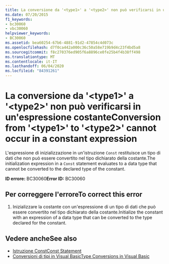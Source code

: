 ```yaml
---
title: La conversione da '<type1>' a '<type2>' non può verificarsi in un'espressione costante
ms.date: 07/20/2015
f1_keywords:
- bc30060
- vbc30060
helpviewer_keywords:
- BC30060
ms.assetid: bea60254-67b6-4881-91d2-47854c4d073c
ms.openlocfilehash: d7f0ca442a000c36c50a58e719b9d4c23f4bd5a8
ms.sourcegitcommit: f8c270376ed905f6a8896ce0fe25b4f4b38ff498
ms.translationtype: MT
ms.contentlocale: it-IT
ms.lasthandoff: 06/04/2020
ms.locfileid: "84391261"
---
```

# <a name="conversion-from-type1-to-type2-cannot-occur-in-a-constant-expression"></a><span data-ttu-id="11831-102">La conversione da '\<type1>' a '\<type2>' non può verificarsi in un'espressione costante</span><span class="sxs-lookup"><span data-stu-id="11831-102">Conversion from '\<type1>' to '\<type2>' cannot occur in a constant expression</span></span>
<span data-ttu-id="11831-103">L'espressione di inizializzazione in un'istruzione `Const` restituisce un tipo di dati che non può essere convertito nel tipo dichiarato della costante.</span><span class="sxs-lookup"><span data-stu-id="11831-103">The initialization expression in a `Const` statement evaluates to a data type that cannot be converted to the declared type of the constant.</span></span>  
  
 <span data-ttu-id="11831-104">**ID errore:** BC30060</span><span class="sxs-lookup"><span data-stu-id="11831-104">**Error ID:** BC30060</span></span>  
  
## <a name="to-correct-this-error"></a><span data-ttu-id="11831-105">Per correggere l'errore</span><span class="sxs-lookup"><span data-stu-id="11831-105">To correct this error</span></span>  
  
1. <span data-ttu-id="11831-106">Inizializzare la costante con un'espressione di un tipo di dati che può essere convertito nel tipo dichiarato della costante.</span><span class="sxs-lookup"><span data-stu-id="11831-106">Initialize the constant with an expression of a data type that can be converted to the type declared for the constant.</span></span>  
  
## <a name="see-also"></a><span data-ttu-id="11831-107">Vedere anche</span><span class="sxs-lookup"><span data-stu-id="11831-107">See also</span></span>

- [<span data-ttu-id="11831-108">Istruzione Const</span><span class="sxs-lookup"><span data-stu-id="11831-108">Const Statement</span></span>](../language-reference/statements/const-statement.md)
- [<span data-ttu-id="11831-109">Conversioni di tipi in Visual Basic</span><span class="sxs-lookup"><span data-stu-id="11831-109">Type Conversions in Visual Basic</span></span>](../programming-guide/language-features/data-types/type-conversions.md)
